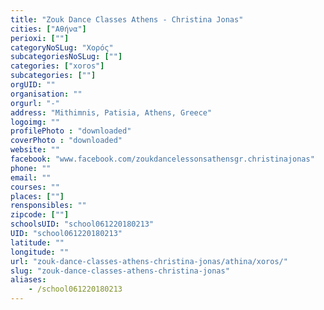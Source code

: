 ```yaml
---
title: "Zouk Dance Classes Athens - Christina Jonas"
cities: ["Αθήνα"]
perioxi: [""]
categoryNoSLug: "Χορός"
subcategoriesNoSLug: [""]
categories: ["xoros"]
subcategories: [""]
orgUID: ""
organisation: ""
orgurl: "-"
address: "Mithimnis, Patisia, Athens, Greece"
logoimg: ""
profilePhoto : "downloaded"
coverPhoto : "downloaded"
website: ""
facebook: "www.facebook.com/zoukdancelessonsathensgr.christinajonas"
phone: ""
email: ""
courses: ""
places: [""]
rensponsibles: ""
zipcode: [""]
schoolsUID: "school061220180213"
UID: "school061220180213"
latitude: ""
longitude: ""
url: "zouk-dance-classes-athens-christina-jonas/athina/xoros/"
slug: "zouk-dance-classes-athens-christina-jonas"
aliases:
    - /school061220180213
---
```





